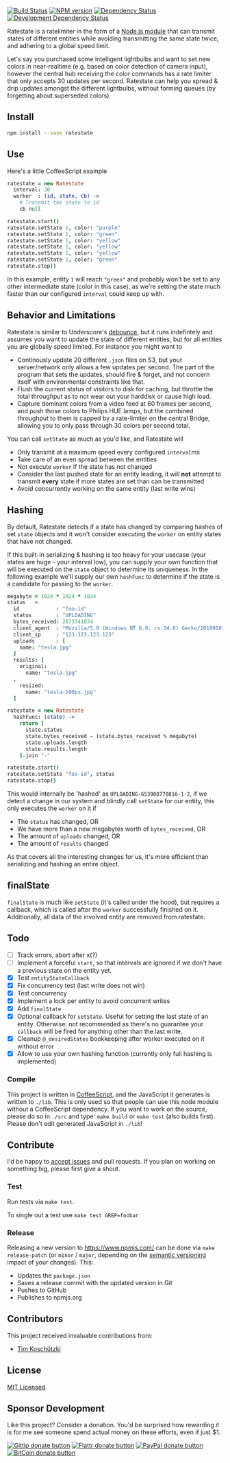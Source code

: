 <!-- badges/ -->
[![Build Status](https://secure.travis-ci.org/kvz/ratestate.png?branch=master)](http://travis-ci.org/kvz/ratestate "Check this project's build status on TravisCI")
[![NPM version](http://badge.fury.io/js/ratestate.png)](https://npmjs.org/package/ratestate "View this project on NPM")
[![Dependency Status](https://david-dm.org/kvz/ratestate.png?theme=shields.io)](https://david-dm.org/kvz/ratestate)
[![Development Dependency Status](https://david-dm.org/kvz/ratestate/dev-status.png?theme=shields.io)](https://david-dm.org/kvz/ratestate#info=devDependencies)
<!-- /badges -->

Ratestate is a ratelimiter in the form of a [Node.js module](http://npmjs.org/package/ratestate) that can transmit states of different entities while avoiding transmitting the same state twice, and adhering to a global speed limit.

Let's say you purchased some intelligent lightbulbs and want to set new colors in near-realtime (e.g. based on color detection of camera input), however the central hub receiving the color commands has a rate limiter that only accepts 30 updates per second. Ratestate can help you spread & drip updates amongst the different lightbulbs, without forming queues (by forgetting about superseded colors).

## Install

```bash
npm install --save ratestate
```

## Use

Here's a little CoffeeScript example

```coffeescript
ratestate = new Ratestate
  interval: 30
  worker  : (id, state, cb) ->
    # Transmit the state to id
    cb null

ratestate.start()
ratestate.setState 1, color: "purple"
ratestate.setState 1, color: "green"
ratestate.setState 1, color: "yellow"
ratestate.setState 1, color: "yellow"
ratestate.setState 1, color: "yellow"
ratestate.setState 1, color: "green"
ratestate.stop()
```

In this example, entity `1` will reach `"green"` and probably won't be set to any other intermediate state (color in this case), as we're setting the state much faster than our configured `interval` could keep up with.

## Behavior and Limitations

Ratestate is similar to Underscore's [debounce](http://underscorejs.org/#debounce), but it runs indefintely and assumes you want to update the state of different entities, but for all entities you are globally speed limited. For instance you might want to

 - Continously update 20 different `.json` files on S3, but your server/network only allows a few updates per second. The part of the program that sets the updates, should fire & forget, and not concern itself with environmental constraints like that.
 - Flush the current status of visitors to disk for caching, but throttle the total throughput as to not wear out your harddisk or cause high load.
 - Capture dominant colors from a video feed at 60 frames per second, and push those colors to Philips HUE lamps, but the combined throughput to them is capped by a rate-limiter on the central Bridge, allowing you to only pass through 30 colors per second total.

You can call `setState` as much as you'd like, and Ratestate will

 - Only transmit at a maximum speed every configured `interval`ms
 - Take care of an even spread between the entities
 - Not execute `worker` if the state has not changed
 - Consider the last pushed state for an entity leading, it will **not** attempt to transmit **every** state if more states are set than can be transmitted
 - Avoid concurrently working on the same entity (last write wins)

## Hashing

By default, Ratestate detects if a state has changed by comparing hashes of set `state` objects and it won't consider executing the `worker` on entity states that have not changed.

If this built-in serializing & hashing is too heavy for your usecase (your states are huge - your interval low), you can supply your own function that will be executed on the `state` object to determine its uniqueness. In the following example we'll supply our own `hashFunc` to determine if the state is a candidate for passing to the `worker`.

```coffeescript
megabyte = 1024 * 1024 * 1024
status   =
  id            : "foo-id"
  status        : "UPLOADING"
  bytes_received: 2073741824
  client_agent  : "Mozilla/5.0 (Windows NT 6.0; rv:34.0) Gecko/20100101 Firefox/34.0"
  client_ip     : "123.123.123.123"
  uploads       : [
    name: "tesla.jpg"
  ]
  results: [
    original:
      name: "tesla.jpg"
  ,
    resized:
      name: "tesla-100px.jpg"
  ]

ratestate = new Ratestate
  hashFunc: (state) ->
    return [
      state.status
      state.bytes_received - (state.bytes_received % megabyte)
      state.uploads.length
      state.results.length
    ].join "-"

ratestate.start()
ratestate.setState "foo-id", status
ratestate.stop()
```

This would internally be 'hashed' as `UPLOADING-653908770816-1-2`, if we detect a change in our system and blindly call `setState` for our entity, this only executes the `worker` on it if

 - The `status` has changed, OR
 - We have more than a new megabytes worth of `bytes_received`, OR
 - The amount of `uploads` changed, OR
 - The amount of `results` changed

As that covers all the interesting changes for us, it's more efficient than serializing and hashing an entire object.

## finalState

`finalState` is much like `setState` (it's called under the hood), but requires a callback, which is called after the `worker` successfully finished on it. Additionally, all data of the involved entity are removed from ratestate.

## Todo

 - [ ] Track errors, abort after x(?)
 - [ ] Implement a forceful `start`, so that intervals are ignored if we don't have a previous state on the entity yet.
 - [x] Test `entityStateCallback`
 - [x] Fix concurrency test (last write does not win)
 - [x] Test concurrency
 - [x] Implement a lock per entity to avoid concurrent writes
 - [x] Add `finalState`
 - [x] Optional callback for `setState`. Useful for setting the last state of an entity. Otherwise: not recommended as there's no guarantee your `callback` will be fired for anything other than the last write.
 - [x] Cleanup `@_desiredStates` bookkeeping after worker executed on it without error
 - [x] Allow to use your own hashing function (currently only full hashing is implemented)

### Compile

This project is written in [CoffeeScript](http://coffeescript.org/), and the JavaScript it generates is written to `./lib`. This is only used so that people can use this node module without a CoffeeScript dependency. If you want to work on the source, please do so in `./src` and type: `make build` or `make test` (also builds first). Please don't edit generated JavaScript in `./lib`!


## Contribute

I'd be happy to [accept issues](https://github.com/kvz/ratestate) and pull requests. If you plan on working on something big, please first give a shout.

### Test

Run tests via `make test`.

To single out a test use `make test GREP=foobar`

### Release

Releasing a new version to https://www.npmjs.com/ can be done via `make release-patch` (or `minor` / `major`, depending on the [semantic versioning](http://semver.org/) impact of your changes). This:

 - Updates the `package.json`
 - Saves a release commit with the updated version in Git
 - Pushes to GitHub
 - Publishes to npmjs.org

## Contributors

This project received invaluable contributions from:

 - [Tim Koschützki](https://twitter.com/tim_kos)

## License

[MIT Licensed](https://github.com/kvz/ratestate/blob/master/LICENSE).

## Sponsor Development

Like this project? Consider a donation.
You'd be surprised how rewarding it is for me see someone spend actual money on these efforts, even if just $1.

<!-- badges/ -->
[![Gittip donate button](http://img.shields.io/gittip/kvz.png)](https://www.gittip.com/kvz/ "Sponsor the development of ratestate via Gittip")
[![Flattr donate button](http://img.shields.io/flattr/donate.png?color=yellow)](https://flattr.com/submit/auto?user_id=kvz&url=https://github.com/kvz/ratestate&title=ratestate&language=&tags=github&category=software "Sponsor the development of ratestate via Flattr")
[![PayPal donate button](http://img.shields.io/paypal/donate.png?color=yellow)](https://www.paypal.com/cgi-bin/webscr?cmd=_donations&business=kevin%40vanzonneveld%2enet&lc=NL&item_name=Open%20source%20donation%20to%20Kevin%20van%20Zonneveld&currency_code=USD&bn=PP-DonationsBF%3abtn_donate_SM%2egif%3aNonHosted "Sponsor the development of ratestate via Paypal")
[![BitCoin donate button](http://img.shields.io/bitcoin/donate.png?color=yellow)](https://coinbase.com/checkouts/19BtCjLCboRgTAXiaEvnvkdoRyjd843Dg2 "Sponsor the development of ratestate via BitCoin")
<!-- /badges -->
